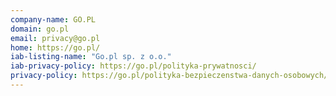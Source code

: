 ```yaml
---
company-name: GO.PL
domain: go.pl
email: privacy@go.pl
home: https://go.pl/
iab-listing-name: "Go.pl sp. z o.o."
iab-privacy-policy: https://go.pl/polityka-prywatnosci/
privacy-policy: https://go.pl/polityka-bezpieczenstwa-danych-osobowych/
---
```




